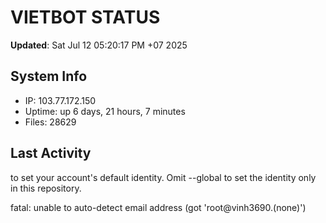# VIETBOT STATUS
**Updated**: Sat Jul 12 05:20:17 PM +07 2025

## System Info
- IP: 103.77.172.150
- Uptime: up 6 days, 21 hours, 7 minutes
- Files: 28629

## Last Activity

to set your account's default identity.
Omit --global to set the identity only in this repository.

fatal: unable to auto-detect email address (got 'root@vinh3690.(none)')
